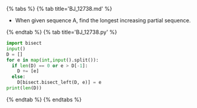 {% tabs %}
{% tab title='BJ_12738.md' %}

* When given sequence A, find the longest increasing partial sequence.

{% endtab %}
{% tab title='BJ_12738.py' %}

```py
import bisect
input()
D = []
for e in map(int,input().split()):
  if len(D) == 0 or e > D[-1]:
    D += [e]
  else:
    D[bisect.bisect_left(D, e)] = e
print(len(D))
```

{% endtab %}
{% endtabs %}